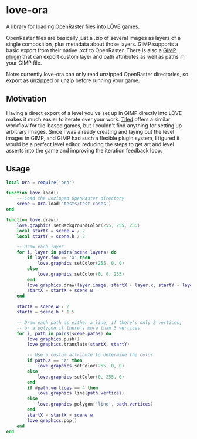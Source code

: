 # love-ora

A library for loading [OpenRaster](https://en.wikipedia.org/wiki/OpenRaster) files into [LÖVE](http://www.love2d.org/) games.

OpenRaster files are basically just a .zip of several images as layers of a single composition, plus metadata about those layers. GIMP supports a basic export from their native .xcf to OpenRaster. There is also a [GIMP plugin](https://github.com/clofresh/gimp-ora-plus) that can export custom layer and path attributes as well as paths in your GIMP file.

Note: currently love-ora can only read unzipped OpenRaster directories, so export as unzipped or unzip before running your game.

## Motivation

Having a direct export of a level you've set up in GIMP directly into LÖVE makes it much easier to iterate over your work. [Tiled](http://www.mapeditor.org/) offers a similar workflow for tile-based games, but I couldn't find anything for setting up arbitrary images. Since I was already creating and laying out the level images in GIMP, and GIMP had such a flexible plugin system, I figured it would be a perfect level editor, reducing the steps to get art and level asserts into the game and improving the iteration feedback loop.

## Usage

```lua
local Ora = require('ora')

function love.load()
    -- Load the unzipped OpenRaster directory
    scene = Ora.load('tests/test-cases')
end

function love.draw()
    love.graphics.setBackgroundColor(255, 255, 255)
    local startX = scene.w / 2
    local startY = scene.h / 2

    -- Draw each layer
    for i, layer in pairs(scene.layers) do
        if layer.foo == 'a' then
            love.graphics.setColor(255, 0, 0)
        else
            love.graphics.setColor(0, 0, 255)
        end
        love.graphics.draw(layer.image, startX + layer.x, startY + layer.y)
        startX = startX + scene.w
    end

    startX = scene.w / 2
    startY = scene.h * 1.5

    -- Draw each path as either a line, if there's only 2 vertices,
    -- or a polygon if there's more than 3 vertices
    for i, path in pairs(scene.paths) do
        love.graphics.push()
        love.graphics.translate(startX, startY)

        -- Use a custom attribute to determine the color
        if path.a == 'z' then
            love.graphics.setColor(255, 0, 0)
        else
            love.graphics.setColor(0, 255, 0)
        end
        if #path.vertices == 4 then
            love.graphics.line(path.vertices)
        else
            love.graphics.polygon('line', path.vertices)
        end
        startX = startX + scene.w
        love.graphics.pop()
    end
end

```
